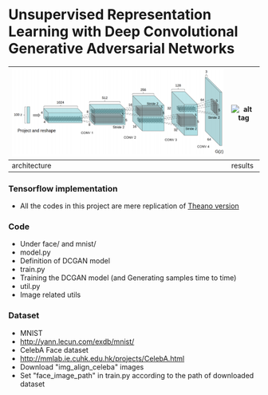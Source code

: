 # Unsupervised Representation Learning with Deep Convolutional Generative Adversarial Networks

![gan](https://github.com/carpedm20/DCGAN-tensorflow/blob/master/DCGAN.png) | ![alt tag](https://github.com/jazzsaxmafia/dcgan_tensorflow/blob/master/mnist/vis/sample_15.jpg)
---|---
architecture | results

### Tensorflow implementation
  * All the codes in this project are mere replication of [Theano version](https://github.com/Newmu/dcgan_code)

### Code
 * Under face/ and mnist/
 * model.py
  * Definition of DCGAN model
 * train.py
  * Training the DCGAN model (and Generating samples time to time)
 * util.py
  * Image related utils 
 
### Dataset
 * MNIST
  * http://yann.lecun.com/exdb/mnist/
 * CelebA Face dataset 
  * http://mmlab.ie.cuhk.edu.hk/projects/CelebA.html
   * Download "img_align_celeba" images
   * Set "face_image_path" in train.py according to the path of downloaded dataset
